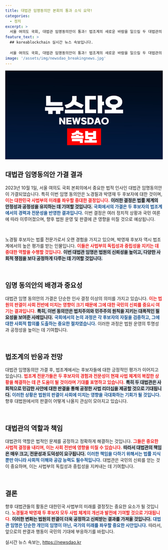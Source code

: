 ```yaml
---
title: 대법관 임명동의안 본회의 통과 소식 요약!
categories:
  - 정치
excerpt: >
  서울 여의도 국회, 대법관 임명동의안이 통과! 법조계의 새로운 바람을 일으킬 두 대법관의 등장을 놓치지 마세요. 클릭하면 그들의 숨겨진 이야기와 함께 법원의 미래를 엿볼 수 있습니다!
feature_text: >
  ## koreablockchain 실시간 뉴스 속보입니다.

  서울 여의도 국회, 대법관 임명동의안이 통과! 법조계의 새로운 바람을 일으킬 두 대법관의 등장을 놓치지 마세요. 클릭하면 그들의 숨겨진 이야기와 함께 법원의 미래를 엿볼 수 있습니다!
image: '/assets/img/newsdao_breakingnews.jpg'
---
```


<p><img src="/assets/img/newsdao_breakingnews.jpg" alt="koreablockchain 속보" /></p>

<h2 data-ke-size="size26">대법관 임명동의안 가결 결과</h2>

<p data-ke-size="size16">2023년 10월 1일, 서울 여의도 국회 본회의에서 중요한 법적 인사인 대법관 임명동의안이 가결되었습니다. 특히 이번 임명 동의안은 노경필과 박영재 두 후보자에 대한 것이며, <b><span style="color: #ee2323;">이는 대한민국 사법부의 미래를 좌우할 중대한 결정입니다.</span></b> <b><span style="background-color: #21538527;">이러한 결정은 법률 체계의 안정성과 공정성을 유지하는 데 기여할 것입니다.</span></b> <b><span style="color: #1a5490;">국회에서의 가결은 두 후보자의 법조계에서의 경력과 전문성을 반영한 결과입니다.</span></b> 이번 결정은 여러 정치적 상황과 국민 여론에 따라 이루어졌으며, 향후 법원 운영 및 판결에 큰 영향을 미칠 것으로 예상됩니다.</p>

<p data-ke-size="size16">&nbsp;</p>

<p>노경필 후보자는 법률 전문가로서 오랜 경험을 가지고 있으며, 박영재 후보자 역시 법조계에서의 높은 평가를 받는 인물입니다. <b><span style="color: #ee2323;">이들은 사법부의 독립성과 중립성을 지키는 데 중대한 역할을 수행할 것입니다.</span></b> <b><span style="background-color: #21538527;">이번 대법관 임명은 법원의 신뢰성을 높이고, 다양한 사회적 쟁점을 보다 공정하게 다루는 데 기여할 것입니다.</span></b></p>

<p data-ke-size="size16">&nbsp;</p>

<h2 data-ke-size="size26">임명 동의안의 배경과 중요성</h2>

<p data-ke-size="size16">대법관 임명 동의안의 가결은 단순한 인사 결정 이상의 의미를 가지고 있습니다. <b><span style="color: #ee2323;">이는 법원의 판결이 사회 전반에 미치는 영향이 크기 때문에 그에 대한 국민의 신뢰를 중요시 여기는 결과입니다.</span></b> <b><span style="background-color: #21538527;">특히, 이번 동의안은 법치주의와 민주주의 원칙을 지키는 대폭적인 필요성을 보여준 사례입니다.</span></b> <b><span style="color: #1a5490;">국회에서의 논의 과정은 각 후보자의 자질을 검증하고, 그에 대한 사회적 합의를 도출하는 중요한 절차였습니다.</span></b> 이러한 과정은 법원 운영의 투명성과 공정성을 높이는 데 기여합니다.</p>

<p data-ke-size="size16">&nbsp;</p>

<h2 data-ke-size="size26">법조계의 반응과 전망</h2>

<p data-ke-size="size16">대법관 임명동의안 가결 후, 법조계에서는 후보자들에 대한 긍정적인 평가가 이어지고 있습니다. <b><span style="color: #ee2323;">법조계 전문가들은 두 후보자의 경험과 전문성이 현재 사법 체계의 복잡한 상황을 해결하는 데 큰 도움이 될 것이라며 기대를 표명하고 있습니다.</span></b> <b><span style="background-color: #21538527;">특히 두 대법관은 사회적으로 민감한 사안에 대한 판결을 통해 공정한 사법 리더십을 제공할 것으로 기대됩니다.</span></b> <b><span style="color: #1a5490;">이러한 상황은 법원의 판결이 사회에 미치는 영향을 극대화하는 기회가 될 것입니다.</span></b> 향후 대법원에서의 판결이 어떻게 나올지 관심이 모아지고 있습니다.</p>

<p data-ke-size="size16">&nbsp;</p>

<h2 data-ke-size="size26">대법관의 역할과 책임</h2>

<p data-ke-size="size16">대법관의 역할은 법적인 문제를 공정하고 정확하게 해결하는 것입니다. <b><span style="color: #ee2323;">그들은 중요한 사법적 결정을 내리며, 이는 사회 전반에 영향을 미칠 수 있습니다.</span></b> <b><span style="background-color: #21538527;">따라서 대법관의 책임은 매우 크고, 전문성과 도덕성이 요구됩니다.</span></b> <b><span style="color: #1a5490;">이러한 책임을 다하기 위해서는 법률 지식뿐만 아니라 사회적 이해와 공감 능력도 필수적입니다.</span></b> 대법관은 국민의 신뢰를 얻는 것이 중요하며, 이는 사법부의 독립성과 중립성을 지켜내는 데 기여합니다.</p>

<p data-ke-size="size16">&nbsp;</p>

<h2 data-ke-size="size26">결론</h2>

<p data-ke-size="size16">향후 대법관들의 활동은 대한민국 사법부의 미래를 결정짓는 중요한 요소가 될 것입니다. <b><span style="color: #ee2323;">노경필과 박영재 두 후보자 모두 사법 체계의 개선과 발전에 기여할 것으로 기대됩니다.</span></b> <b><span style="background-color: #21538527;">이러한 변화는 법원의 판결이 더욱 공정하고 신뢰받는 결과를 가져올 것입니다.</span></b> <b><span style="color: #1a5490;">대법관 임명은 단순한 개인의 임명이 아닌, 국가의 미래를 좌우할 중요한 사안입니다.</span></b> 따라서, 앞으로의 판결과 행동이 국민의 기대에 부응하기를 바랍니다.</p>
실시간 뉴스 속보는, <a href="https://newsdao.kr" rel="dofollow">https://newsdao.kr</a>


